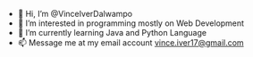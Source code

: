 - 👋 Hi, I’m @VinceIverDalwampo
- 👀 I’m interested in programming mostly on Web Development
- 🌱 I’m currently learning Java and Python Language
- 📫 Message me at my email account vince.iver17@gmail.com

<!---
VinceIver/VinceIver is a ✨ special ✨ repository because its `README.md` (this file) appears on your GitHub profile.
You can click the Preview link to take a look at your changes.
--->
